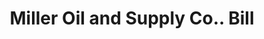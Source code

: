---
doi: 10.7916/D8155V60
date_other: '1900'
date_other_textual: '1900'
form: printed ephemera
genre:
- Invoices
name:
- Miller Oil and Supply Co.
object_in_context_url: https://biggert.cul.columbia.edu/items/view/ave_biggert_01747
subject_hierarchical_geographic:
- Indianapolis, Indiana, United States
subject_name:
- Miller Oil and Supply Co.
title: Miller Oil and Supply Co.. Bill
sort_title: Miller Oil and Supply Co.. Bill
call_number: ave_biggert_01747
coordinates:
- 39.791,-86.148
pid: ave_biggert_01747
identifiers: ave_biggert_01747
thumbnail: https://derivativo-3.library.columbia.edu/iiif/2/ldpd:490863/full/!256,256/0/native.jpg
permalink: /biggert/ave_biggert_01747/
layout: iiif-image-page
---